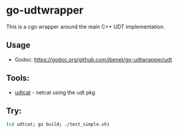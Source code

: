 # go-udtwrapper

This is a cgo wrapper around the main C++ UDT implementation.

## Usage

- Godoc: https://godoc.org/github.com/jbenet/go-udtwrapper/udt

## Tools:

- [udtcat](udtcat/) - netcat using the udt pkg

## Try:

```sh
(cd udtcat; go build; ./test_simple.sh)
```
